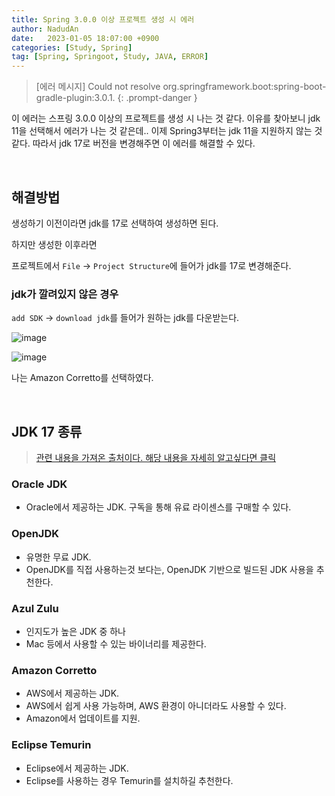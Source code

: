 ```yaml
---
title: Spring 3.0.0 이상 프로젝트 생성 시 에러 
author: NadudAn
date:   2023-01-05 18:07:00 +0900
categories: [Study, Spring]
tag: [Spring, Springoot, Study, JAVA, ERROR]
---
```


> [에러 메시지] Could not resolve org.springframework.boot:spring-boot-gradle-plugin:3.0.1.
{: .prompt-danger }

이 에러는 스프링 3.0.0 이상의 프로젝트를 생성 시 나는 것 같다. 이유를 찾아보니 jdk 11을 선택해서 에러가 나는 것 같은데.. 이제 Spring3부터는 jdk 11을 지원하지 않는 것 같다.
따라서 jdk 17로 버전을 변경해주면 이 에러를 해결할 수 있다.

<br>

## 해결방법

생성하기 이전이라면 jdk를 17로 선택하여 생성하면 된다.

하지만 생성한 이후라면

프로젝트에서 `File` -> `Project Structure`에 들어가 jdk를 17로 변경해준다.

### jdk가 깔려있지 않은 경우

`add SDK` -> `download jdk`를 들어가 원하는 jdk를 다운받는다.

![image](https://user-images.githubusercontent.com/84761609/210750118-74da1b39-b768-4cfc-b1eb-fabe782b4501.png)


![image](https://user-images.githubusercontent.com/84761609/210750025-ae593b15-5a68-4f39-b8ce-5759d7d920fd.png)


나는 Amazon Corretto를 선택하였다.

<br>

## JDK 17 종류

> [관련 내용을 가져온 출처이다. 해당 내용을 자세히 알고싶다면 클릭](https://bonohubby.com/entry/JDK-%EC%A2%85%EB%A5%98-%EC%B4%9D-%EC%A0%95%EB%A6%AC-Oracle-JDK-OpenJDK-Adpot-Corretto-Zulu?category=0)


### Oracle JDK

- Oracle에서 제공하는 JDK. 구독을 통해 유료 라이센스를 구매할 수 있다. 

### OpenJDK

- 유명한 무료 JDK.
- OpenJDK를 직접 사용하는것 보다는, OpenJDK 기반으로 빌드된 JDK 사용을 추천한다.

### Azul Zulu

- 인지도가 높은 JDK 중 하나
- Mac 등에서 사용할 수 있는 바이너리를 제공한다.

### Amazon Corretto

- AWS에서 제공하는 JDK.
- AWS에서 쉽게 사용 가능하며, AWS 환경이 아니더라도 사용할 수 있다.
- Amazon에서 업데이트를 지원.

### Eclipse Temurin

- Eclipse에서 제공하는 JDK.
- Eclipse를 사용하는 경우 Temurin를 설치하길 추천한다.
